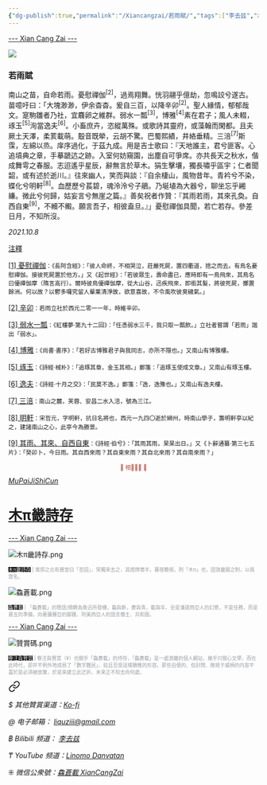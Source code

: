 ```yaml
---
{"dg-publish":true,"permalink":"/Xiancangzai/若雨賦/","tags":["李去兹","木π畿詩存","赋"],"created":"2024-01-28T19:23:18.564+08:00"}
---
```



<div class="splitline"><a href="https://www.xiancangzai.com/">--- Xian Cang Zai ---</a></div>

![](https://imgprx.livejournal.net/fadff66b417c73c46418c199938a41fd87966e74/FEf5aTjSLcCdxsgT7AFrEk9IRk22tTQ1CPeviM9UpOEDXONFsBs9mmWlc_zMDPbse1Lmrf4yQDQ77v1Fe5Po6FgvAdoiqXcuh6PzuZIWYNPVExbtehwP_OgFq4vKW2LU)

### 若雨賦

南山之苗，自命若雨。憂慰禪伽<sup>[2]</sup>，過焉翔舞。恍羽翮乎億劫，忽鳴詨兮遂古。苗噫吁曰：「大塊渺渺，伊余杳杳。爰自三百，以降辛卯<sup>[2]</sup>。聖人緣情，郁郁哉文。寔駒雛者乃社，宜麛卵之維群。弱水一瓢<sup>[3]</sup>，博雅<sup>[4]</sup>素在君子；風人未輟，琢玉<sup>[5]</sup>洵當逸夫<sup>[6]</sup>。小畜庶卉，恣縱萬殊。或歌詩其靈府，或藻翰而閑都。且夫厥土天澤，柔荄載萌。鷇音既犖，云胡不驚。巴蜀熙績，井絡垂精。三涪<sup>[7]</sup>斯霂，左綿以烝。庠序過化，于茲九成。用是吉士歌曰：『天地誰主，君兮匪客。心追墳典之章，手摹蹏迒之跡。入室何妨窺園，出塵自可爭席。亦共長天之秋水，偕成舞雩之春服。志迢遙乎星辰，辭無言於草木。狷生擊壤，獨長嘯乎區宇；仁者聞韶，或有述於逝川。』往來幽人，笑而與談：『自余棲山，風物昔年。青衿兮不染，蝶化兮明軒<sup>[8]</sup>。血歷歷兮萇碧，魂泠泠兮子鵑。乃埏埴為大器兮，聊坐忘乎緗縑。微此兮何歸，姑妄言兮無崖之篇。』善矣祝者作贊：『其雨若雨，其來孔奐。自西自東<sup>[9]</sup>，不贕不毈。願言吾子，相彼盍旦。』」憂慰禪伽具聞，若亡若存。參差日月，不知所沒。

<cite>2021.10.8</cite>

<div class="spacer"></div>

<div class="note"><ins>注釋</ins></div>

<ins>[1] 憂慰禪伽</ins><small>：《長阿含經》：「彼人命終，不相哭泣，莊嚴死屍，置四衢道，捨之而去。有鳥名憂慰禪伽。接彼死屍置於他方。」又《起世經》：「若彼眾生，壽命盡已，應時即有一鳥飛來，其鳥名曰優禪伽摩（隋言高行）。爾時彼鳥優禪伽摩，從大山谷，迅疾飛來，即銜其髮，將彼死屍，擲置餘洲。何以故？以鬱多囉究留人輩業清淨故，欲意喜故，不令風吹彼臭穢氣。」</small>

<ins>[2] 辛卯</ins><small>：若雨立社於西元二零一一年，時維辛卯。</small>

<ins>[3] 弱水一瓢</ins><small>：《紅樓夢·第九十二回》：「任憑弱水三千，我只取一瓢飲。」立社者嘗謂「若雨」諧出「弱水」。</small>

<ins>[4] 博雅</ins><small>：《尚書·書序》：「若好古博雅君子與我同志，亦所不隱也。」又南山有博雅樓。</small>

<ins>[5] 琢玉</ins><small>：《詩經·棫朴》：「追琢其章，金玉其相。」鄭箋：「追琢玉使成文章。」又南山有琢玉樓。</small>

<ins>[6] 逸夫</ins><small>：《詩經·十月之交》：「民莫不逸。」鄭箋：「逸，逸豫也。」又南山有逸夫樓。</small>

<ins>[7] 三涪</ins><small>：南山之麓，芙蓉、安昌二水入涪，號為三江。</small>

<ins>[8] 明軒</ins><small>：宋哲元，字明軒，抗日名將也，西元一九四〇逝於綿州，時南山學子，籌明軒亭以紀之，建諸南山之心，此亭今為勝景。</small>

<ins>[9] 其雨、其來、自西自東</ins><small>：《詩經·伯兮》：「其雨其雨，杲杲出日。」又《卜辭通纂·第三七五片》：「癸卯卜，今日雨。其自西來雨？其自東來雨？其自北來雨？其自南來雨？」</small>


<div class="spacer"></div>

<p style="text-align:center;color:#B54434;font-size:0.8em;">▮ 相𨳹󾗖􁴆 ▮</p>

<div class="header-container">
    <div class="triangle"></div>
    <div class="collect-media" style="background-image: url('https://www.xiancangzai.com/img/user/%E9%99%84%E4%BB%B6/%E9%99%84%E4%BB%B62024/%E6%9C%A8%CF%80%E7%95%BF%E8%A9%A9%E5%AD%98.png');">
        <a href="https://www.xiancangzai.com/Xiancangzai/%E6%9C%A8%CF%80%E7%95%BF%E8%A9%A9%E5%AD%98/" class="ncard-link"></a>
        <div class="collect-text">
            <a href="https://www.xiancangzai.com/Xiancangzai/%E6%9C%A8%CF%80%E7%95%BF%E8%A9%A9%E5%AD%98/">
                <cite>MuPaiJiShiCun</cite>
                <h1>木π畿詩存</h1>
            </a>
        </div>
    </div>
</div>

<div class="splitline"><a href="https://www.xiancangzai.com/">--- Xian Cang Zai ---</a></div>

![木π畿詩存.png](/img/user/%E9%99%84%E4%BB%B6/%E9%99%84%E4%BB%B62024/%E6%9C%A8%CF%80%E7%95%BF%E8%A9%A9%E5%AD%98.png)

<p style="font-size:0.7em; color:#999ea2"><ins style="font-size:1em;background: black;color:white">木π畿詩存</ins> | 寓邸之北有膳堂曰「杏园」，常獨來去之，其燈牌壞半，暮夜瞻視，則「木π」也，因效畿服之制，以爲齋名。</p>

![鱻蒼載.png](/img/user/%E9%99%84%E4%BB%B6/%E9%99%84%E4%BB%B62024/%E9%B1%BB%E8%92%BC%E8%BC%89.png)

<p style="font-size:0.7em; color:#999ea2"><ins style="font-size:1em;background: black;color:white">鱻蒼載</ins> | 「鱻蒼載」的隱語/鴘轉為魯迅所發機，鱻與新，蒼與青，載與年，全是潘諾西亞人的幻覺，不是任務，而是悬亙的準備，向著彌賽亞的腳踵、阿美西亞人的語言僭主、共和囻。</p>

<div class="splitline"><a href="https://www.xiancangzai.com/">--- Xian Cang Zai ---</a></div>

![贊賞碼.png](/img/user/%E9%99%84%E4%BB%B6/%E9%99%84%E4%BB%B62024/%E8%B4%8A%E8%B3%9E%E7%A2%BC.png)

<p style="font-size:0.7em; color:#999ea2"><ins style="font-size:1em;background: black;color:white">眷注與贊賞</ins> | 眷注與贊賞（¥）也關乎「鱻蒼載」的持存，「鱻蒼載」是一處游離的個人網站，幾乎只關心文學，而在此時代，卻并不例外地成爲了「數字難民」，姑且忍受這樣驕稚的形容。那些自便的、但封閉、敞視于威柄的内容平臺於是必須被放棄，於是來建立此迂折，未來正不知去向何處。</p>


<div class="transclusion internal-embed is-loaded"><a class="markdown-embed-link" href="/Xiancangzai/LinkTree/" aria-label="Open link"><svg xmlns="http://www.w3.org/2000/svg" width="24" height="24" viewBox="0 0 24 24" fill="none" stroke="currentColor" stroke-width="2" stroke-linecap="round" stroke-linejoin="round" class="svg-icon lucide-link"><path d="M10 13a5 5 0 0 0 7.54.54l3-3a5 5 0 0 0-7.07-7.07l-1.72 1.71"></path><path d="M14 11a5 5 0 0 0-7.54-.54l-3 3a5 5 0 0 0 7.07 7.07l1.71-1.71"></path></svg></a><div class="markdown-embed">





<cite>$ 其他贊賞渠道：[Ko-fi](https://ko-fi.com/xiancangzai)</cite>

<cite>@ 电子邮箱： liquziii@gmail.com </cite>

<cite>฿ Bilibili 频道： [李去兹](https://space.bilibili.com/1676863200)</cite>

<cite>₸ YouTube 频道：[Linomo Danvatan](http://www.youtube.com/@LinomoDanvatan) </cite>

<cite>⁜ 微信公衆號：[鱻蒼載 XianCangZai](https://mp.weixin.qq.com/s/yneTMt9zIapGXF9yfuvOkg)</cite>


</div></div>


